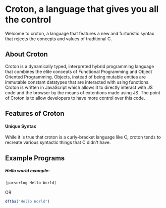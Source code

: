 # Croton, a language that gives you all the control

Welcome to croton, a language that features a new and furturistic syntax that rejects the concepts and values of traditional C.

## About Croton

Croton is a dynamically typed, interpreted hybrid programming language that combines the elite concepts of Functional Programming and Object Oriented Programming. Objects, instead of being mutable entites are immutable constant datatypes that are interacted with using functions. Croton is written in JavaScript which allows it to directly interact with JS code and the browser by the means of extentions made using JS. The point of Croton is to allow developers to have more control over this code.

## Features of Croton

#### Unique Syntax

While it is true that croton is a curly-bracket language like C, croton tends to recreate various syntactic things that C didn't have.

## Example Programs

##### Hello world example:

```rust
[parserlog Hello-World]
```

OR

```js
dftba("Hello World")
```

